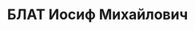 ---
title: БЛАТ Иосиф Михайлович
description: "(1894, Полтава – 15.11.1937). Род. в семье мелкого торговца (ремесленника).\
  \ Еврей. Член РСДРП объединенных интернационалистов 05.1917–12.1917. В КП с 06.1919.\
  \ \n  Образование: гор. высшее начальное училище, г.Могилев-Подольск, 10| технические\
  \ курсы, Екатеринослав 16| Политехнический институт, Екатеринослав 12.17–12.18.\
  \ \n  Репетитор 16| техник-механик 16–01.17| вольноопределяющийся 8 армии 01.17–10.17|\
  \ секретарь, зам. пред. Могилев-Подольского Совета 10.17–12.17| зав. прод. отд.\
  \ жилищного отд. Екатеринославского Совета 02.19–06.19. \n  В РККА 07.1919–01.1920:\
  \ дежурный политком телеграфа штаба 14 армии 07.19–08.19| следователь, член Коллегии\
  \ сессии Реввоентрибунала 14 армии 08.19–01.20| откомандирован ПО 14 армии в ОО.\
  \ \n  С 01.1920 в органах ВЧК–ОГПУ–НКВД: ст. следователь, нач. следчасти ОО 14 армии\
  \ 15.02.20–06.20| уполн. комиссии 14 армии по личному составу 02.06.20–26.06.20|\
  \ врид. нач. Особого погран. отд-я №1 охраны Румынской границы при ОО 14 армии,\
  \ Тирасполь 26.06.20–01.08.20| нач. Особого погран. отд-я №1 охраны Румынской границы\
  \ 01.08.20–21.03.21| нач. ОАЧ ОО Киевского ВО 21.03.21–11.06.21| пред. Центр. Тройки\
  \ по реэвакуированию пленных на Правобережной Украине от РВС ХВО и ОО КВО 06.04.21–21|\
  \ врид. зам. нач. ОО Киевского ВО 11.06.21–16.07.21| пред. Особой комиссии по инспектированию\
  \ и образованию погран. ОО на Польской и Румынской границах 16.07.21–11.21| пред.\
  \ выездной сессии №7 Реввоентрибунала Киевского ВО для расследования и суда в погранполосе\
  \ 21.07.21–21| зам. нач. ОО Киевского ВО 19.11.21–27.05.22| нач. СОЧ ОО Киевского\
  \ ВО 29.12.21–27.05.22| член Коллегии ГПУ УССР 08.22–30| нач. АОЧ–АОУ ГПУ Украинской\
  \ ССР 25.08.22–23| нач. ЭКУ ГПУ УССР 18.02.24–08.30| нач. ЮЖОКТО ОГПУ, Харьков 29.05.25–25.07.28|\
  \ нач. Харьковского окр. отд. ГПУ 25.07.28–01.10.30| нач. Донецкого (2-го Сталинского)\
  \ опер. сектора ГПУ 13.12.30–10.10.31| полпред ОГПУ по Западной обл. 10.31–10.07.34|\
  \ нач. УНКВД Западной обл. 15.07.34–10.09.36| нач. УНКВД Челябинской обл. 10.09.36–29.07.37.\
  \ \n  Арестован 13.07.37| осужден ВК Верховного Суда СССР 15.11.37 к ВМН| расстрелян\
  \ 15.11.37. \n  Не реабилитирован. \n  Звания: ст. майор ГБ 29.11.35. \n  Награды:\
  \ орден Красного Знамени 03.04.30| знак «Почетный работник ВЧК–ГПУ (V)» №135 13.11.24|\
  \ знак «Почетный работник ВЧК–ГПУ (XV)» 20.12.32."
---